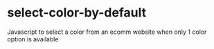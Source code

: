 # select-color-by-default
Javascript to select a color from an ecomm website when only 1 color option is available 
